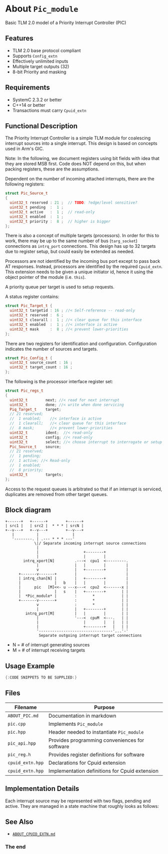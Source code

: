 About `Pic_module`
==================

Basic TLM 2.0 model of a Priority Interrupt Controller (PIC)

Features
--------
- TLM 2.0 base protocol compliant
- Supports `Config_extn`
- Effectively unlimited inputs
- Multiple target outputs (32)
- 8-bit Priority and masking

Requirements
------------
- SystemC 2.3.2 or better
- C++14 or better
- Transactions must carry `Cpuid_extn`

Functional Description
----------------------

The Priority Interrupt Controller is a simple TLM module for coalescing
interrupt sources into a single interrupt. This design is based on concepts
used in Arm's GIC.

Note: In the following, we document registers using bit fields with idea that
they are stored MSB first. Code does NOT depend on this, but when packing
registers, these are the assumptions.

Dependent on the number of incoming attached interrupts, there are the
following registers:

```cpp
struct Pic_Source_t
{
  uint32_t reserved : 21 ;  // TODO: ?edge/level sensitive?
  uint32_t pending  :  1 ;
  uint32_t active   :  1 ;  // read-only
  uint32_t enabled  :  1 ;
  uint32_t priority :  8 ;  // higher is bigger
};
```

There is also a concept of multiple targets (processors).  In order for this
to work, there may be up to the same number of bus (`targ_socket`) connections
as `intrq_port` connections. This design has up to 32 targets due to register
setup, but could easily be extended as needed.

Processors are not identified by the incoming bus port except to pass back AT
responses. Instead, processors are identified by the required `Cpuid_extn`.
This extension needs to be given a unique initiator id, hence it using the
object pointer of the module (i.e. `this`).

A priority queue per target is used to setup requests.

A status register contains:

```cpp
struct Pic_Target_t {
  uint32_t targetid : 16 ; //< Self-reference -- read-only
  uint32_t reserved :  6 ;
  uint32_t clearall :  1 ; //< clear queue for this interface
  uint32_t enabled  :  1 ; //< interface is active
  uint32_t mask     :  8 ; //< prevent lower-priorities
};
```

There are two registers for identification and configuration.
Configuration indicates the number of sources and targets.

```cpp
struct Pic_Config_t {
  uint32_t source_count : 16 ;
  uint32_t target_count : 16 ;
};
```

The following is the processor interface register set:

```cpp
struct Pic_regs_t
{
  uint32_t        next; //< read for next interrupt
  uint32_t        done; //< write when done servicing
  Piq_Target_t    target;
  // 21 reserved;
  //  1 enabled;    //< interface is active
  //  1 clearall;   //< clear queue for this interface
  //  8 mask;       //< prevent lower-priorities
  uint32_t        ident;  //< read-only
  uint32_t        config; //< read-only
  uint32_t        select; //< choose interrupt to interrogate or setup
  Pic_Source_t    source;
  // 21 reserved; 
  //  1 pending;
  //  1 active; //< Read-only
  //  1 enabled;
  //  8 priority;
  uint32_t        targets;
};
```

Access to the request queues is arbitrated so that if an
interrupt is serviced, duplicates are removed from other
target queues.

Block diagram
-------------

```
+------+   +------+        +------+
| src1 |   | src2 |  * * * | srcN |
+--v---+   +--v---+        +--v---+
   |          |               |
   '--------. | .--- * * * ---'
             \|/ Separate incoming interrupt source connections
              |
              |                    +--------+          
              |                    |        |           
        intrq_xport[N]         .---<  cpu1  <---------.
              |                |   |        |         |
              v                |   +--------+         |
      +-------v-------+        |                      |
      | intrq_chan[N] |        |   +--------+         |
      |               |   b    |   |        |         |
      |      pic   [M]<<- u ---x---<  cpu2  <-------x |
      |               |   s    |   +--------+       | |
      |  *Pic_module* |        :       *            | |
      +-------v-------+        :       *            | |
              v                :       *            | |
              |                |   +--------+       | |
         intrq_port[M]         |   |        |       | |
              |                '---<  cpuM  <---.   | |
              |                    |        |   |   | |
              |                    +--------+   |   | |
              '---------------------------------'...'-'
               Separate outgoing interrupt target connections

```

- N = # of interrupt generating sources
- M = # of interrupt receiving targets

Usage Example
-------------

```cpp
{:CODE SNIPPETS TO BE SUPPLIED:}
```

Files
-----

  Filename         | Purpose                                       
  ---------------- | ----------------------------------------------
  `ABOUT_PIC.md`   | Documentation in markdown                     
  `pic.cpp`        | Implements `Pic_module`                       
  `pic.hpp`        | Header needed to instantiate `Pic_module`     
  `pic_api.hpp`    | Provides programming conveniences for software
  `pic_reg.h`      | Provides register definitions for software    
  `cpuid_extn.hpp` | Declarations for Cpuid extension
  `cpuid_extn.hpp` | Implementation definitions for Cpuid extension

Implementation Details
----------------------

Each interrupt source may be represented with two flags, pending and active.
They are managed in a state machine that roughly looks as follows:

See Also
--------

* [`ABOUT_CPUID_EXTN.md`](file:ABOUT_CPUID_EXTN.md)

### The end
<!-- vim:tw=78
-->

